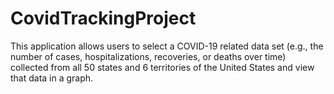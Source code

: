 # CovidTrackingProject
 This application allows users to select a COVID-19 related data set (e.g., the number of cases, hospitalizations, recoveries, or deaths over time) collected from all 50 states and 6 territories of the United States and view that data in a graph.
